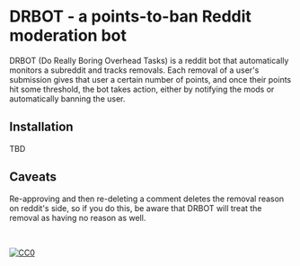 # DRBOT - a points-to-ban Reddit moderation bot


DRBOT (Do Really Boring Overhead Tasks) is a reddit bot that automatically monitors a subreddit and tracks removals. Each removal of a user's submission gives that user a certain number of points, and once their points hit some threshold, the bot takes action, either by notifying the mods or automatically banning the user.

## Installation

TBD

## Caveats

Re-approving and then re-deleting a comment deletes the removal reason on reddit's side, so if you do this, be aware that DRBOT will treat the removal as having no reason as well.

&nbsp;

<p xmlns:dct="http://purl.org/dc/terms/" xmlns:vcard="http://www.w3.org/2001/vcard-rdf/3.0#">
  <a rel="license"
     href="http://creativecommons.org/publicdomain/zero/1.0/">
    <img src="http://i.creativecommons.org/p/zero/1.0/88x31.png" style="border-style: none;" alt="CC0" />
  </a>
</p>